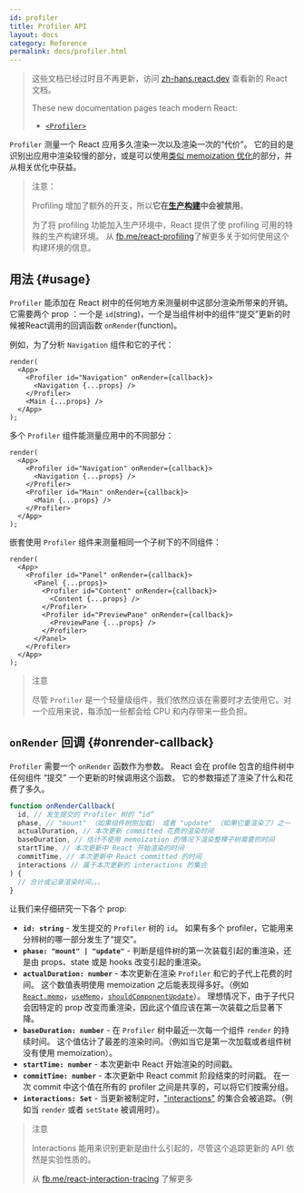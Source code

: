 ```yaml
---
id: profiler
title: Profiler API
layout: docs
category: Reference
permalink: docs/profiler.html
---
```


<div class="scary">

> 这些文档已经过时且不再更新，访问 [zh-hans.react.dev](https://zh-hans.react.dev) 查看新的 React 文档。
> 
> These new documentation pages teach modern React:
>
> - [`<Profiler>`](https://zh-hans.react.dev/reference/react/Profiler)

</div>

`Profiler` 测量一个 React 应用多久渲染一次以及渲染一次的“代价”。
它的目的是识别出应用中渲染较慢的部分，或是可以使用[类似 memoization 优化](/docs/hooks-faq.html#how-to-memoize-calculations)的部分，并从相关优化中获益。

> 注意：
>
> Profiling 增加了额外的开支，所以**它在[生产构建](/docs/optimizing-performance.html#use-the-production-build)中会被禁用**。
>
> 为了将 profiling 功能加入生产环境中，React 提供了使 profiling 可用的特殊的生产构建环境。
> 从 [fb.me/react-profiling](https://fb.me/react-profiling)了解更多关于如何使用这个构建环境的信息。

## 用法 {#usage}

`Profiler` 能添加在 React 树中的任何地方来测量树中这部分渲染所带来的开销。
它需要两个 prop ：一个是 `id`(string)，一个是当组件树中的组件“提交”更新的时候被React调用的回调函数 `onRender`(function)。

例如，为了分析 `Navigation` 组件和它的子代：

```js{3}
render(
  <App>
    <Profiler id="Navigation" onRender={callback}>
      <Navigation {...props} />
    </Profiler>
    <Main {...props} />
  </App>
);
```

多个 `Profiler` 组件能测量应用中的不同部分：
```js{3,6}
render(
  <App>
    <Profiler id="Navigation" onRender={callback}>
      <Navigation {...props} />
    </Profiler>
    <Profiler id="Main" onRender={callback}>
      <Main {...props} />
    </Profiler>
  </App>
);
```

嵌套使用 `Profiler` 组件来测量相同一个子树下的不同组件：

```js{3,5,8}
render(
  <App>
    <Profiler id="Panel" onRender={callback}>
      <Panel {...props}>
        <Profiler id="Content" onRender={callback}>
          <Content {...props} />
        </Profiler>
        <Profiler id="PreviewPane" onRender={callback}>
          <PreviewPane {...props} />
        </Profiler>
      </Panel>
    </Profiler>
  </App>
);
```

> 注意
>
> 尽管 `Profiler` 是一个轻量级组件，我们依然应该在需要时才去使用它。对一个应用来说，每添加一些都会给 CPU 和内存带来一些负担。

## `onRender` 回调 {#onrender-callback}

`Profiler` 需要一个 `onRender` 函数作为参数。
React 会在 profile 包含的组件树中任何组件 “提交” 一个更新的时候调用这个函数。
它的参数描述了渲染了什么和花费了多久。

```js
function onRenderCallback(
  id, // 发生提交的 Profiler 树的 “id”
  phase, // "mount" （如果组件树刚加载） 或者 "update" （如果它重渲染了）之一
  actualDuration, // 本次更新 committed 花费的渲染时间
  baseDuration, // 估计不使用 memoization 的情况下渲染整棵子树需要的时间
  startTime, // 本次更新中 React 开始渲染的时间
  commitTime, // 本次更新中 React committed 的时间
  interactions // 属于本次更新的 interactions 的集合
) {
  // 合计或记录渲染时间。。。
}
```

让我们来仔细研究一下各个 prop:

* **`id: string`** - 
发生提交的 `Profiler` 树的 `id`。
如果有多个 profiler，它能用来分辨树的哪一部分发生了“提交”。
* **`phase: "mount" | "update"`** -
判断是组件树的第一次装载引起的重渲染，还是由 props、state 或是 hooks 改变引起的重渲染。
* **`actualDuration: number`** -
本次更新在渲染 `Profiler` 和它的子代上花费的时间。
这个数值表明使用 memoization 之后能表现得多好。（例如 [`React.memo`](/docs/react-api.html#reactmemo)，[`useMemo`](/docs/hooks-reference.html#usememo)，[`shouldComponentUpdate`](/docs/hooks-faq.html#how-do-i-implement-shouldcomponentupdate)）。
理想情况下，由于子代只会因特定的 prop 改变而重渲染，因此这个值应该在第一次装载之后显著下降。
* **`baseDuration: number`** -
在 `Profiler` 树中最近一次每一个组件 `render` 的持续时间。
这个值估计了最差的渲染时间。（例如当它是第一次加载或者组件树没有使用 memoization）。
* **`startTime: number`** -
本次更新中 React 开始渲染的时间戳。
* **`commitTime: number`** -
本次更新中 React commit 阶段结束的时间戳。
在一次 commit 中这个值在所有的 profiler 之间是共享的，可以将它们按需分组。
* **`interactions: Set`** -
当更新被制定时，["interactions"](https://fb.me/react-interaction-tracing) 的集合会被追踪。（例如当 `render` 或者 `setState` 被调用时）。

> 注意
>
> Interactions 能用来识别更新是由什么引起的，尽管这个追踪更新的 API 依然是实验性质的。
>
> 从 [fb.me/react-interaction-tracing](https://fb.me/react-interaction-tracing) 了解更多

